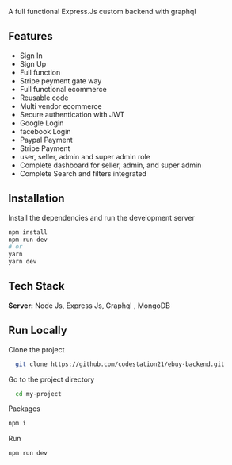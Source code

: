 A  full functional Express.Js custom backend with graphql

## Features

- Sign In
- Sign Up
- Full function 
- Stripe peyment gate way
- Full functional ecommerce
- Reusable code
- Multi vendor ecommerce
- Secure authentication with JWT
- Google Login
- facebook Login
- Paypal Payment
- Stripe Payment
- user, seller, admin and super admin role
- Complete dashboard for seller, admin, and super admin
- Complete Search and filters integrated


## Installation


Install the dependencies and run the development server

```bash
npm install
npm run dev
# or
yarn
yarn dev
```
## Tech Stack

**Server:** 
Node Js, Express Js, Graphql , MongoDB

## Run Locally

Clone the project

```bash
  git clone https://github.com/codestation21/ebuy-backend.git
```

Go to the project directory

```bash
  cd my-project
```
Packages
```bash
npm i 
```
Run
```bash
npm run dev
```
